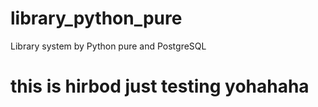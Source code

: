 # library_python_pure
Library system by Python pure and PostgreSQL
# this is hirbod just testing yohahaha
